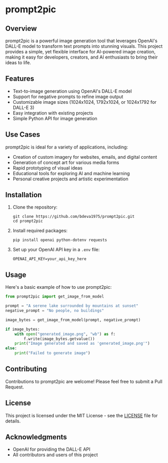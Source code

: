 # prompt2pic

## Overview

prompt2pic is a powerful image generation tool that leverages OpenAI's DALL-E model to transform text prompts into stunning visuals. This project provides a simple, yet flexible interface for AI-powered image creation, making it easy for developers, creators, and AI enthusiasts to bring their ideas to life.

## Features

- Text-to-image generation using OpenAI's DALL-E model
- Support for negative prompts to refine image output
- Customizable image sizes (1024x1024, 1792x1024, or 1024x1792 for DALL-E 3)
- Easy integration with existing projects
- Simple Python API for image generation

## Use Cases

prompt2pic is ideal for a variety of applications, including:

- Creation of custom imagery for websites, emails, and digital content
- Generation of concept art for various media forms
- Rapid prototyping of visual ideas
- Educational tools for exploring AI and machine learning
- Personal creative projects and artistic experimentation

## Installation

1. Clone the repository:
   ```
   git clone https://github.com/bdeva1975/prompt2pic.git
   cd prompt2pic
   ```

2. Install required packages:
   ```
   pip install openai python-dotenv requests
   ```

3. Set up your OpenAI API key in a `.env` file:
   ```
   OPENAI_API_KEY=your_api_key_here
   ```

## Usage

Here's a basic example of how to use prompt2pic:

```python
from prompt2pic import get_image_from_model

prompt = "A serene lake surrounded by mountains at sunset"
negative_prompt = "No people, no buildings"

image_bytes = get_image_from_model(prompt, negative_prompt)

if image_bytes:
    with open("generated_image.png", "wb") as f:
        f.write(image_bytes.getvalue())
    print("Image generated and saved as 'generated_image.png'")
else:
    print("Failed to generate image")
```

## Contributing

Contributions to prompt2pic are welcome! Please feel free to submit a Pull Request.

## License

This project is licensed under the MIT License - see the [LICENSE](LICENSE) file for details.

## Acknowledgments

- OpenAI for providing the DALL-E API
- All contributors and users of this project
